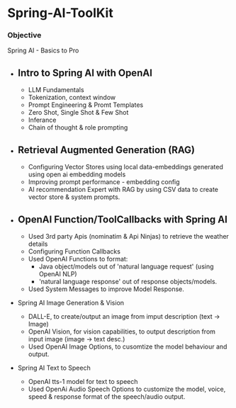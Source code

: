 # Spring-AI-ToolKit
### Objective
Spring AI - Basics to Pro
- Intro to Spring AI with OpenAI
    -
    - LLM Fundamentals
    - Tokenization, context window
    - Prompt Engineering & Promt Templates
    - Zero Shot, Single Shot & Few Shot
    - Inferance
    - Chain of thought & role prompting
- Retrieval Augmented Generation (RAG)
    -
    - Configuring Vector Stores using local data-embeddings generated using open ai embedding models
    - Improving prompt performance - embedding config
    - AI recommendation Expert with RAG by using CSV data to create vector store & system prompts.

- OpenAI Function/ToolCallbacks with Spring AI
    -
    - Used 3rd party Apis (nominatim & Api Ninjas) to retrieve the weather details
    - Configuring Function Callbacks
    - Used OpenAI Functions to format:
        - Java object/models out of 'natural language request' (using OpenAI NLP)
        - 'natural language response' out of response objects/models.
    - Used System Messages to improve Model Response.

- Spring AI Image Generation & Vision
    - DALL-E, to create/output an image from imput description (text -> Image)
     - OpenAI Vision, for vision capabilities, to output description from input image (image -> text desc.)
    - Used OpenAI Image Options, to cusomtize the model behaviour and output.
   
- Spring AI Text to Speech
    - OpenAI tts-1 model for text to speech
    - Used OpenAi Audio Speech Options to customize the model, voice, speed & response format of the speech/audio output.